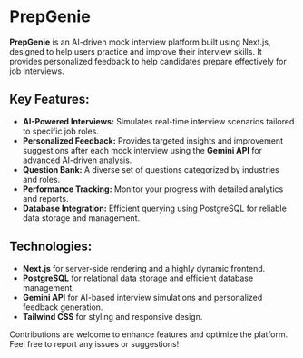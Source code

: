 # PrepGenie

**PrepGenie** is an AI-driven mock interview platform built using Next.js, designed to help users practice and improve their interview skills. It provides personalized feedback to help candidates prepare effectively for job interviews.

## Key Features:
- **AI-Powered Interviews:** Simulates real-time interview scenarios tailored to specific job roles.
- **Personalized Feedback:** Provides targeted insights and improvement suggestions after each mock interview using the **Gemini API** for advanced AI-driven analysis.
- **Question Bank:** A diverse set of questions categorized by industries and roles.
- **Performance Tracking:** Monitor your progress with detailed analytics and reports.
- **Database Integration:** Efficient querying using PostgreSQL for reliable data storage and management.

## Technologies:
- **Next.js** for server-side rendering and a highly dynamic frontend.
- **PostgreSQL** for relational data storage and efficient database management.
- **Gemini API** for AI-based interview simulations and personalized feedback generation.
- **Tailwind CSS** for styling and responsive design.

Contributions are welcome to enhance features and optimize the platform. Feel free to report any issues or suggestions!

